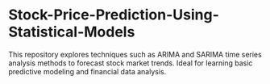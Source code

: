 # Stock-Price-Prediction-Using-Statistical-Models

This repository explores techniques such as ARIMA and SARIMA time series analysis methods to forecast stock market trends. Ideal for learning basic predictive modeling and financial data analysis.
